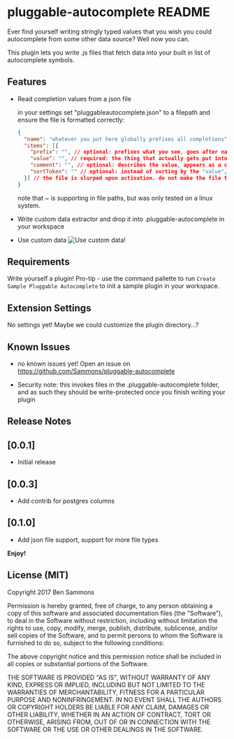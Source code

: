 # pluggable-autocomplete README

Ever find yourself writing stringly typed values that you wish you could autocomplete from some other data source? Well now you can.

This plugin lets you write .js files that fetch data into your built in list of autocomplete symbols.

## Features

- Read completion values from a json file

  in your settings set "pluggableautocomplete.json" to a filepath and ensure the file is formatted correctly:
  ```json
  {
    "name": "whatever you put here globally prefixes all completions", // can be ""
    "items": [{
      "prefix": "", // optional: prefixes what you see, goes after name
      "value": "", // required: the thing that actually gets put into the document when you select it,
      "comment": "", // optional: describes the value, appears as a comment
      "sortToken": "" // optional: instead of sorting by the "value", sort by this text. sorts as strings, not as numbers
    }] // the file is slurped upon activation. do not make the file too big, preferably kilobytes to only a few megabytes.
  }
  ```

  note that ~ is supporting in file paths, but was only tested on a linux system.

- Write custom data extractor and drop it into .pluggable-autocomplete in your workspace

- Use custom data
![Use custom data!](sample.gif)

## Requirements

Write yourself a plugin! Pro-tip - use the command pallette to run `Create Sample Pluggable Autocomplete` to init a sample plugin in your workspace.

## Extension Settings

No settings yet!
Maybe we could customize the plugin directory...?

## Known Issues

- no known issues yet! Open an issue on https://github.com/Sammons/pluggable-autocomplete

- Security note: this invokes files in the
.pluggable-autocomplete folder, and as such they should
be write-protected once you finish writing your plugin

## Release Notes

## [0.0.1]
- Initial release

## [0.0.3]
- Add contrib for postgres columns

## [0.1.0]
- Add json file support, support for more file types

**Enjoy!**

## License (MIT)

Copyright 2017 Ben Sammons

Permission is hereby granted, free of charge, to any person obtaining a copy of this software and associated documentation files (the "Software"), to deal in the Software without restriction, including without limitation the rights to use, copy, modify, merge, publish, distribute, sublicense, and/or sell copies of the Software, and to permit persons to whom the Software is furnished to do so, subject to the following conditions:

The above copyright notice and this permission notice shall be included in all copies or substantial portions of the Software.

THE SOFTWARE IS PROVIDED "AS IS", WITHOUT WARRANTY OF ANY KIND, EXPRESS OR IMPLIED, INCLUDING BUT NOT LIMITED TO THE WARRANTIES OF MERCHANTABILITY, FITNESS FOR A PARTICULAR PURPOSE AND NONINFRINGEMENT. IN NO EVENT SHALL THE AUTHORS OR COPYRIGHT HOLDERS BE LIABLE FOR ANY CLAIM, DAMAGES OR OTHER LIABILITY, WHETHER IN AN ACTION OF CONTRACT, TORT OR OTHERWISE, ARISING FROM, OUT OF OR IN CONNECTION WITH THE SOFTWARE OR THE USE OR OTHER DEALINGS IN THE SOFTWARE.

